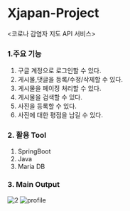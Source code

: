 # Xjapan-Project
<코로나 감염자 지도 API 서비스>

### 1.주요 기능
1) 구글 계정으로 로그인할 수 있다.
2) 게시물,댓글을 등록/수정/삭제할 수 있다.
3) 게시물을 페이징 처리할 수 있다.
4) 게시물을 검색할 수 있다.
5) 사진을 등록할 수 있다.
6) 사진에 대한 평점을 남길 수 있다.

### 2. 활용 Tool
1) SpringBoot
2) Java
3) Maria DB

### 3. Main Output
![2](https://user-images.githubusercontent.com/35058547/113790788-29a02780-977d-11eb-8999-2286b5678409.JPG)
![profile](https://user-images.githubusercontent.com/35058547/113790801-2efd7200-977d-11eb-82ed-3e670b8c49fd.JPG)
